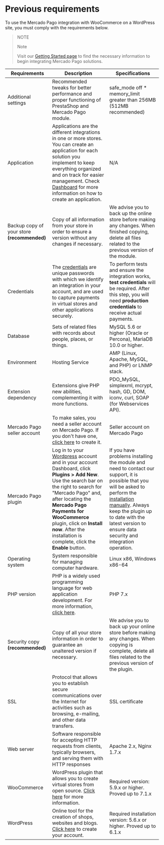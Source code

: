 # Previous requirements

To use the Mercado Pago integration with WooCommerce on a WordPress site, you must comply with the requirements below.

> NOTE
>
> Note
> 
> Visit our [Getting Started page](/developers/en/docs/getting-started) to find the necessary information to begin integrating Mercado Pago solutions.

| Requirements | Description | Specifications |
|---|---|---|
| Additional settings | Recommended tweaks for better performance and proper functioning of PrestaShop and Mercado Pago module. | safe_mode off * memory_limit greater than 256MB (512MB recommended) |
| Application | Applications are the different integrations in one or more stores. You can create an application for each solution you implement to keep everything organized and on track for easier management. Check [Dashboard](/developers/en/docs/woocommerce/additional-content/your-integrations/introduction) for more information on how to create an application. | N/A |
| Backup copy of your store **(recommended)** | Copy of all information from your store in order to ensure a version without any changes if necessary. | We advise you to back up the online store before making any changes. When finished copying, delete all files related to the previous version of the module. |
| Credentials | The [credentials](/developers/en/docs/woocommerce/additional-content/your-integrations/credentials) are unique passwords with which we identify an integration in your account, and are used to capture payments in virtual stores and other applications securely. | To perform tests and ensure the integration works, **test credentials** will be required. After this step, you will need **production credentials** to receive actual payments. |
| Database | Sets of related files with records about people, places, or things. | MySQL 5.6 or higher (Oracle or Percona), MariaDB 10.0 or higher. |
| Environment | Hosting Service | AMP (Linux, Apache, MySQL, and PHP) or LNMP stack. |
| Extension dependency | Extensions give PHP new abilities, complementing it with more functions. | PDO_MySQL, simplexml, mcrypt, hash, GD, DOM, iconv, curl, SOAP (for Webservices API). |
| Mercado Pago seller account | To make sales, you need a seller account on Mercado Pago. If you don't have one, [click here](https://www.mercadopago[FAKER][URL][DOMAIN]/hub/registration/landing) to create it.| Seller account on Mercado Pago |
| Mercado Pago plugin | Log in to your [Wordpress](https://wordpress.com/) account and in your account Dashboard, click **Plugins > Add New**. Use the search bar on the right to search for "Mercado Pago" and, after locating the **Mercado Pago Payments for WooCommerce** plugin, click on **Install now**. After the installation is complete, click the **Enable** button.| If you have problems installing the module and need to contact our support, it is possible that you will be asked to perform the [installation manually](/developers/en/docs/woocommerce/installation/manual). Always keep the plugin up to date with the latest version to ensure data security and integration operation. |
| Operating system | System responsible for managing computer hardware. | Linux x86, Windows x86-64 |
| PHP version | PHP is a widely used programming language for web application development. For more information, [click here](https://www.php.net/). | PHP 7.x |
| Security copy **(recommended)** | Copy of all your store information in order to guarantee an unaltered version if necessary. | We advise you to back up your online store before making any changes. When copying is complete, delete all files related to the previous version of the plugin. |
| SSL | Protocol that allows you to establish secure communications over the Internet for activities such as browsing, e-mailing, and other data transfers. | SSL certificate |
| Web server | Software responsible for accepting HTTP requests from clients, typically browsers, and serving them with HTTP responses | Apache 2.x, Nginx 1.7.x |
| WooCommerce | WordPress plugin that allows you to create virtual stores from open source. [Click here](https://woocommerce.com/es-es/woocommerce-features/) for more information. | Required version: 5.9.x or higher. Proved up to 7.1.x |
| WordPress | Online tool for the creation of shops, websites and blogs. [Click here](https://es.wordpress.org/) to create your account.| Required installation version: 5.6.x or higher. Proved up to 6.1.x |